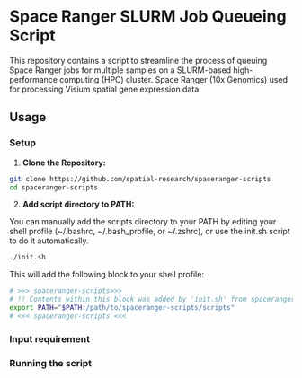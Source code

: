 # Space Ranger SLURM Job Queueing Script

This repository contains a script to streamline the process of queuing Space Ranger jobs for multiple samples on a SLURM-based high-performance computing (HPC) cluster. Space Ranger (10x Genomics) used for processing Visium spatial gene expression data.

## Usage

### Setup

1. **Clone the Repository:**

```bash
git clone https://github.com/spatial-research/spaceranger-scripts
cd spaceranger-scripts
```

2. **Add script directory to PATH:**

You can manually add the scripts directory to your PATH by editing your shell profile (~/.bashrc, ~/.bash_profile, or ~/.zshrc), or use the init.sh script to do it automatically.

```bash
./init.sh
```

This will add the following block to your shell profile:

```bash
# >>> spaceranger-scripts>>>
# !! Contents within this block was added by 'init.sh' from spaceranger-scripts !!
export PATH="$PATH:/path/to/spaceranger-scripts/scripts"
# <<< spaceranger-scripts <<<
```

### Input requirement



### Running the script

